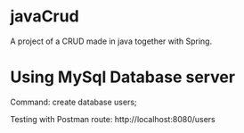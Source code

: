 # javaCrud
A project of a CRUD made in java together with Spring.

# Using MySql Database server 
Command: create database users;


Testing with Postman
route: http://localhost:8080/users
